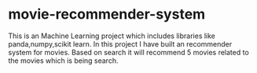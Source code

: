 # movie-recommender-system
This is an Machine Learning project which includes  libraries  like panda,numpy,scikit learn. In this project I have built an recommender system for movies. Based on search it will recommend 5 movies related to  the movies which is being search.
